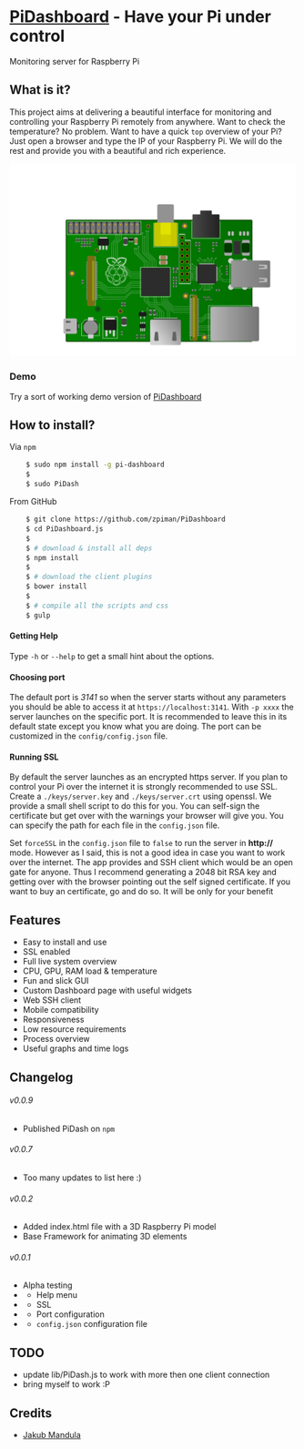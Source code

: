 [PiDashboard](https://github.com/zpiman/PiDashboard "PiDashboard") - Have your Pi under control
==============

Monitoring server for Raspberry Pi

## What is it?

This project aims at delivering a beautiful interface for monitoring and controlling your Raspberry Pi remotely from anywhere. Want to check the temperature? No problem. Want to have a quick `top` overview of your Pi? Just open a browser and type the IP of your Raspberry Pi. We will do the rest and provide you with a beautiful and rich experience.

<p align="center">
  <a href="http://zpiman.github.io/PiDashboard">
    <img src="https://raw.githubusercontent.com/mandulaj/PiDashboard/master/src/images/rpi.svg?sanitize=true">
  </a>
</p>

### Demo

Try a sort of working demo version of [PiDashboard](http://zpiman.github.io/PiDashboard)

## How to install?

Via `npm`

```bash
    $ sudo npm install -g pi-dashboard
    $
    $ sudo PiDash
```

From GitHub

```bash
    $ git clone https://github.com/zpiman/PiDashboard
    $ cd PiDashboard.js
    $
    $ # download & install all deps
    $ npm install
    $
    $ # download the client plugins
    $ bower install
    $
    $ # compile all the scripts and css
    $ gulp
```


#### Getting Help
Type `-h` or `--help` to get a small hint about the options.

#### Choosing port
The default port is _3141_ so when the server starts without any parameters you should be able to access it at `https://localhost:3141`.
With `-p xxxx` the server launches on the specific port. It is recommended to leave this in its default state except you know what you are doing.
The port can be customized in the `config/config.json` file.

#### Running SSL
By default the server launches as an encrypted https server. If you plan to control your Pi over the internet it is strongly recommended to use SSL.
Create a `./keys/server.key` and `./keys/server.crt` using openssl. We provide a small shell script to do this for you. You can self-sign the certificate but get over with the warnings your browser will give you.
You can specify the path for each file in the `config.json` file.

Set `forceSSL` in the `config.json` file to `false` to run the server in **http://** mode. However as I said, this is not a good idea in case you want to work over the internet.
The app provides and SSH client which would be an open gate for anyone. Thus I recommend generating a 2048 bit RSA key and getting over with the browser pointing out the self signed certificate.
If you want to buy an certificate, go and do so. It will be only for your benefit

## Features
* Easy to install and use
* SSL enabled
* Full live system overview
* CPU, GPU, RAM load & temperature
* Fun and slick GUI
* Custom Dashboard page with useful widgets
* Web SSH client
* Mobile compatibility
* Responsiveness
* Low resource requirements
* Process overview
* Useful graphs and time logs

## Changelog

###### v0.0.9
* Published PiDash on `npm`

###### v0.0.7
* Too many updates to list here :)

###### v0.0.2
* Added index.html file with a 3D Raspberry Pi model
* Base Framework for animating 3D elements

###### v0.0.1
* Alpha testing
* + Help menu
* + SSL
* + Port configuration
* + `config.json` configuration file

## TODO
* update lib/PiDash.js to work with more then one client connection
* bring myself to work :P

## Credits
* [Jakub Mandula](https://github.com/mandulaj/ "mandulaj")

